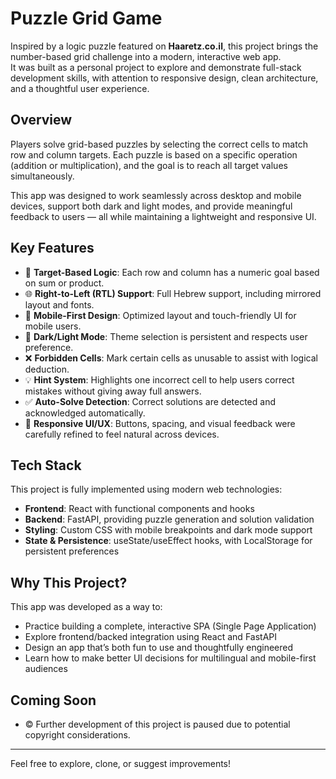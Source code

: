 # Puzzle Grid Game

Inspired by a logic puzzle featured on **Haaretz.co.il**, this project brings the number-based grid challenge into a modern, interactive web app.  
It was built as a personal project to explore and demonstrate full-stack development skills, with attention to responsive design, clean architecture, and a thoughtful user experience.

## Overview

Players solve grid-based puzzles by selecting the correct cells to match row and column targets. Each puzzle is based on a specific operation (addition or multiplication), and the goal is to reach all target values simultaneously.

This app was designed to work seamlessly across desktop and mobile devices, support both dark and light modes, and provide meaningful feedback to users — all while maintaining a lightweight and responsive UI.

## Key Features

- 🎯 **Target-Based Logic**: Each row and column has a numeric goal based on sum or product.  
- 🌐 **Right-to-Left (RTL) Support**: Full Hebrew support, including mirrored layout and fonts.  
- 📱 **Mobile-First Design**: Optimized layout and touch-friendly UI for mobile users.  
- 🌙 **Dark/Light Mode**: Theme selection is persistent and respects user preference.  
- ❌ **Forbidden Cells**: Mark certain cells as unusable to assist with logical deduction.  
- 💡 **Hint System**: Highlights one incorrect cell to help users correct mistakes without giving away full answers.  
- ✅ **Auto-Solve Detection**: Correct solutions are detected and acknowledged automatically.  
- 🧩 **Responsive UI/UX**: Buttons, spacing, and visual feedback were carefully refined to feel natural across devices.  

## Tech Stack

This project is fully implemented using modern web technologies:

- **Frontend**: React with functional components and hooks  
- **Backend**: FastAPI, providing puzzle generation and solution validation  
- **Styling**: Custom CSS with mobile breakpoints and dark mode support  
- **State & Persistence**: useState/useEffect hooks, with LocalStorage for persistent preferences  

## Why This Project?

This app was developed as a way to:

- Practice building a complete, interactive SPA (Single Page Application)  
- Explore frontend/backed integration using React and FastAPI  
- Design an app that’s both fun to use and thoughtfully engineered  
- Learn how to make better UI decisions for multilingual and mobile-first audiences  

## Coming Soon

- ©️ Further development of this project is paused due to potential copyright considerations.

---

Feel free to explore, clone, or suggest improvements!
